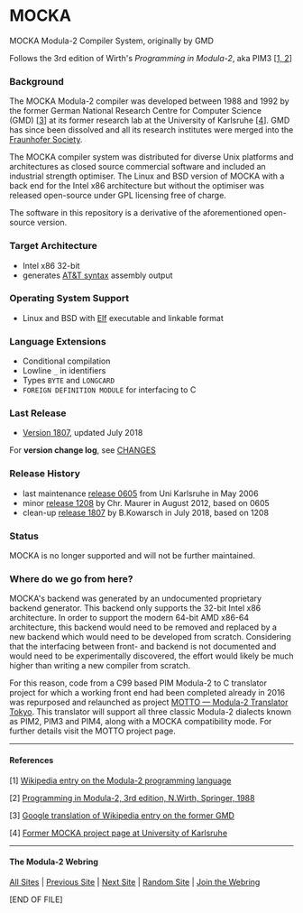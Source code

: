 # MOCKA
MOCKA Modula-2 Compiler System, originally by GMD

Follows the 3rd edition of Wirth's *Programming in Modula-2*, aka PIM3&nbsp;[[1, 2](./README.md#references)]

### Background

The MOCKA Modula-2 compiler was developed between 1988 and 1992 by the former German
National Research Centre for Computer Science (GMD)&nbsp;[[3](./README.md#references)] at
its former research lab at the University of Karlsruhe&nbsp;[[4](./README.md#references)].
GMD has since been dissolved and all its research institutes were merged into the
[Fraunhofer Society](https://www.fraunhofer.de/en.html).

The MOCKA compiler system was distributed for diverse Unix platforms and architectures
as closed source commercial software and included an industrial strength optimiser. The
Linux and BSD version of MOCKA with a back end for the Intel&nbsp;x86 architecture but without
the optimiser was released open-source under GPL licensing free of charge.

The software in this repository is a derivative of the aforementioned open-source version.

### Target Architecture
* Intel x86 32-bit
* generates [AT&T syntax](https://en.wikipedia.org/wiki/X86_assembly_language#Syntax) assembly output

### Operating System Support
* Linux and BSD with [Elf](https://en.wikipedia.org/wiki/Executable_and_Linkable_Format) executable and linkable format

### Language Extensions
* Conditional compilation
* Lowline `_` in identifiers
* Types `BYTE` and `LONGCARD`
* `FOREIGN DEFINITION MODULE` for interfacing to C

### Last Release
* [Version 1807](https://github.com/trijezdci/MOCKA/blob/master/ver1807), updated July 2018

For **version change log**, see [CHANGES](https://github.com/trijezdci/MOCKA/blob/master/ver1807/CHANGES.md)

### Release History
* last maintenance [release 0605](http://www.info.uni-karlsruhe.de/projects.php/id=37) from Uni Karlsruhe in May 2006
* minor [release 1208](http://lwb.mi.fu-berlin.de/inf/mocka/installation.shtml) by Chr. Maurer in August 2012, based on 0605
* clean-up [release 1807](https://github.com/trijezdci/MOCKA/blob/master/ver1807) by B.Kowarsch in July 2018, based on 1208

### Status

MOCKA is no longer supported and will not be further maintained.

### Where do we go from here?

MOCKA's backend was generated by an undocumented proprietary backend generator. This backend only supports the 32-bit Intel x86 architecture. In order to support the modern 64-bit AMD x86-64 architecture, this backend would need to be removed and replaced by a new backend which would need to be developed from scratch. Considering that the interfacing between front- and backend is not documented and would need to be experimentally discovered, the effort would likely be much higher than writing a new compiler from scratch.

For this reason, code from a C99 based PIM Modula-2 to C translator project for which a working front end had been completed already in 2016 was repurposed and relaunched as project [MOTTO — Modula-2 Translator Tokyo](https://github.com/trijezdci/MOTTO). This translator will support all three classic Modula-2 dialects known as PIM2, PIM3 and PIM4, along with a MOCKA compatibility mode. For further details visit the MOTTO project page.

___

#### References
[1] [Wikipedia entry on the Modula-2 programming language](https://en.wikipedia.org/wiki/Modula-2)

[2] [Programming in Modula-2, 3rd edition, N.Wirth, Springer, 1988](https://www.springer.com/us/book/9783642835674)

[3] [Google translation of Wikipedia entry on the former GMD](https://translate.google.co.jp/translate?hl=en&sl=de&u=https://de.wikipedia.org/wiki/GMD-Forschungszentrum_Informationstechnik&prev=search)

[4] [Former MOCKA project page at University of Karlsruhe](http://www.info.uni-karlsruhe.de/projects.php/id=37&lang=en)

___

#### The Modula-2 Webring

[All Sites](http://www.modulaware.com/m2wr/?ring=modula2&id=1&m=hub) |
[Previous Site](http://www.modulaware.com/m2wr/?ring=modula2&id=1&m=prev) |
[Next Site](http://www.modulaware.com/m2wr/?ring=modula2&id=1&m=next) |
[Random Site](http://www.modulaware.com/m2wr/?ring=modula2&id=1&m=random) |
[Join the Webring](http://www.modulaware.com/m2wr/?ring=modula2&m=addsite)

\[END OF FILE\]
